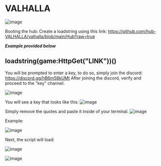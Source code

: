 # VALHALLA
![image](https://user-images.githubusercontent.com/132168937/235324076-8efb07a9-6db3-4c3f-bd38-d27114046652.png)

Booting the hub: Create a loadstring using this link: https://github.com/hub-VALHALLA/valhalla/blob/main/Hub?raw=true

___Example provided below___
## loadstring(game:HttpGet("LINK"))()
You will be prompted to enter a key, to do so, simply join the discord: https://discord.gg/hB6m58kUMt
After joining the discord, verify and proceed to the "key" channel.

![image](https://user-images.githubusercontent.com/132168937/235324408-4e6e836e-e29b-41b1-9b1e-7d1618c96e8d.png)

You will see a key that looks like this:
![image](https://user-images.githubusercontent.com/132168937/235324438-c0322241-d1b5-4721-9460-a25f929eea34.png)

Simply remove the quotes and paste it inside of your terminal.
![image](https://user-images.githubusercontent.com/132168937/235324485-722fd029-8bd9-479a-8639-7ef605ccb91e.png)

Example:

![image](https://user-images.githubusercontent.com/132168937/235324509-8936aab7-ddc5-4566-8859-4651499ba809.png)

Next, the script will load:

![image](https://user-images.githubusercontent.com/132168937/235324550-be49a0ec-f03a-4f0b-b462-507ef929c24d.png)

![image](https://user-images.githubusercontent.com/132168937/235324560-14d6c0ee-7023-4aeb-a206-e55eddff327f.png)
